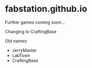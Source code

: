# fabstation.github.io

Further games coming soon...

Changing to CraftingBase

Old names:
- JerryMaster
- LabTown
- CraftingBase

